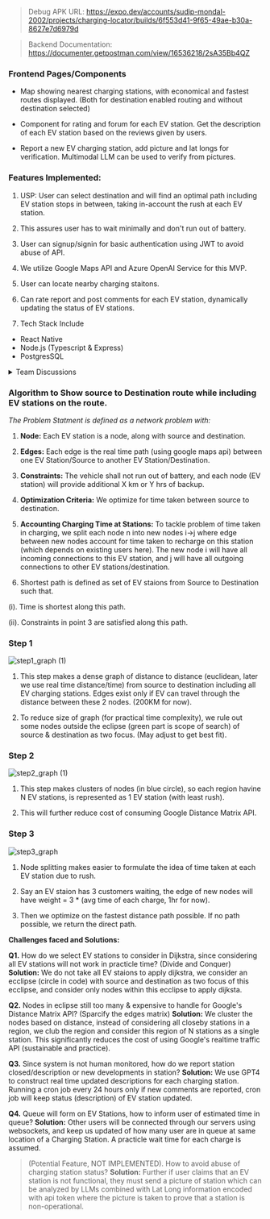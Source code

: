 > Debug APK URL: https://expo.dev/accounts/sudip-mondal-2002/projects/charging-locator/builds/6f553d41-9f65-49ae-b30a-8627e7d6979d

> Backend Documentation: https://documenter.getpostman.com/view/16536218/2sA35Bb4QZ

<h3>Frontend Pages/Components</h3>

- Map showing nearest charging stations, with economical and fastest routes displayed. (Both for destination enabled routing and without destination selected)

- Component for rating and forum for each EV station. Get the description of each EV station based on the reviews given by users.

- Report a new EV charging station, add picture and lat longs for verification. Multimodal LLM can be used to verify from pictures.

<h3>Features Implemented:</h3>

1. USP: User can select destination and will find an optimal path including EV station stops in between, taking in-account the rush at each EV station.

2. This assures user has to wait minimally and don't run out of battery.

3. User can signup/signin for basic authentication using JWT to avoid abuse of API.

4. We utilize Google Maps API and Azure OpenAI Service for this MVP.

5. User can locate nearby charging staitons.

6. Can rate report and post comments for each EV station, dynamically updating the status of EV stations.

7. Tech Stack Include
* React Native
* Node.js (Typescript & Express)
* PostgresSQL
<details>  <summary>Team Discussions</summary>

                       
**PS:** If we have a source and destination of the user and some `n` EV stations, how do I route user through a route with multiple EV stations so he reaches destination and never run out of battery.

**Solutions:**
1. Create a Graph network with EV stations, source and destination as nodes, and edges as the distance between them. We first thought of bi-directional Dijkstra to do multi-stop routing with minimal cost.

2. But a simple breath first search proved to be more feasible. Based on this we decide the most-economical and fastest routes to the user.

3. For a source, we decide top K EV's in a given range defined by a threshold. Then recursively do this till the destination is within reach of the EV battery.
   
4. Algorithm discussed in detail.

</details>


<h3>Algorithm to Show source to Destination route while including EV stations on the route.</h3>

*The *Problem Statment* is defined as a network problem with:*

1. **Node:** Each EV station is a node, along with source and destination.

2. **Edges:** Each edge is the real time path (using google maps api) between one EV Station/Source to another EV Station/Destination.

3. **Constraints:** The vehicle shall not run out of battery, and each node (EV station) will provide additional X km or Y hrs of backup.

4. **Optimization Criteria:** We optimize for time taken between source to destination.

5. **Accounting Charging Time at Stations:** To tackle problem of time taken in charging, we split each node n into new nodes i->j where edge between new nodes account for time taken to recharge on this station (which depends on existing users here). The new node i will have all incoming connections to this EV station, and j will have all outgoing connections to other EV stations/destination.

6. Shortest path is defined as set of EV staions from Source to Destination such that.

(i). Time is shortest along this path.

(ii). Constraints in point 3 are satisfied along this path.

<h3>Step 1</h3>

![step1_graph (1)](https://github.com/cyboholics/charging-locator/assets/74752127/c4f6841b-71a5-4821-87d2-0fbb813ca6f3)

1. This step makes a dense graph of distance to distance (euclidean, later we use real time distance/time) from source to destination including all EV charging stations. Edges exist only if EV can travel through the distance between these 2 nodes. (200KM for now).
  
2. To reduce size of graph (for practical time complexity), we rule out some nodes outside the eclipse (green part is scope of search) of source & destination as two focus. (May adjust to get best fit).


<h3>Step 2</h3>

![step2_graph (1)](https://github.com/cyboholics/charging-locator/assets/74752127/0f1efb0e-13d3-4960-96a4-4a76b3579a41)

1. This step makes clusters of nodes (in blue circle), so each region havine N EV stations, is represented as 1 EV station (with least rush).

2. This will further reduce cost of consuming Google Distance Matrix API.

<h3>Step 3</h3>

![step3_graph](https://github.com/cyboholics/charging-locator/assets/74752127/39a3506b-92e9-4c1f-bdbb-73b5fdcbed4a)

1. Node splitting makes easier to formulate the idea of time taken at each EV station due to rush.

2. Say an EV staion has 3 customers waiting, the edge of new nodes will have weight = 3 * (avg time of each charge, 1hr for now).

3. Then we optimize on the fastest distance path possible. If no path possible, we return the direct path.


**Challenges faced and Solutions:**

**Q1.** How do we select EV stations to consider in Dijkstra, since considering all EV stations will not work in practicle time? (Divide and Conquer)
**Solution:** We do not take all EV staions to apply dijkstra, we consider an ecclipse (circle in code) with source and destination as two focus of this ecclipse, and consider only nodes within this ecclipse to apply dijksta.

**Q2.** Nodes in eclipse still too many & expensive to handle for Google's Distance Matrix API? (Sparcify the edges matrix)
**Solution:** We cluster the nodes based on distance, instead of considering all closeby stations in a region, we club the region and consider this region of N stations as a single station. This significantly reduces the cost of using Google's realtime traffic API (sustainable and practice).

**Q3.** Since system is not human monitored, how do we report station closed/description or new developments in station?
**Solution:** We use GPT4 to construct real time updated descriptions for each charging station. Running a cron job every 24 hours only if new comments are reported, cron job will keep status (description) of EV station updated.

**Q4.** Queue will form on EV Stations, how to inform user of estimated time in queue?
**Solution:** Other users will be connected through our servers using websockets, and keep us updated of how many user are in queue at same location of a Charging Station. A practicle wait time for each charge is assumed.

> (Potential Feature, NOT IMPLEMENTED). How to avoid abuse of charging station status?
**Solution:** Further if user claims that an EV station is not functional, they must send a picture of station which can be analyzed by LLMs combined with Lat Long information encoded with api token where the picture is taken to prove that a station is non-operational.
